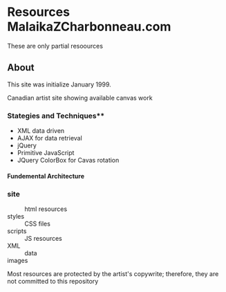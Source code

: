 <h1>Resources MalaikaZCharbonneau.com</h1>
 
<p>These are only partial resoources</p>

<h2>About</h2>
<p>This site was initialize January 1999.</p>
<p>Canadian artist site showing available canvas work</p>
 

<h3>Stategies and Techniques**</h3>
 <ul>
	<li>XML data driven</li>
	<li>AJAX for data retrieval</li>
	<li>jQuery</li>
	<li>Primitive JavaScript</li>
	<li>JQuery ColorBox for Cavas rotation</li>
</ul>
<h4>Fundemental Architecture</h4>
<dl>
	<h3>site</h3>
	<dd>html resources</dd>
	<dt>styles</dt>
	<dd>CSS files</dd>
	<dt>scripts</dt>
	<dd>JS resources</dd>
	<dt>XML</dt>
	<dd>data</dd>
	<dt>images</dt>
</dl>
<p>Most resources are protected by the artist's copywrite; therefore, they are not committed to this repository</p>



 

 

